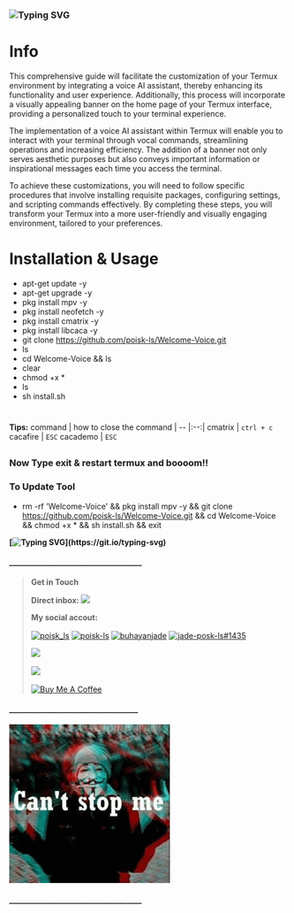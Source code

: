 ### ![Typing SVG](https://readme-typing-svg.herokuapp.com?color=%2349F707&size=30&center=true&lines=☣️+Welcome-Voice+☣️)

# Info
This comprehensive guide will facilitate the customization of your Termux environment by integrating a voice AI assistant, thereby enhancing its functionality and user experience. Additionally, this process will incorporate a visually appealing banner on the home page of your Termux interface, providing a personalized touch to your terminal experience.

The implementation of a voice AI assistant within Termux will enable you to interact with your terminal through vocal commands, streamlining operations and increasing efficiency. The addition of a banner not only serves aesthetic purposes but also conveys important information or inspirational messages each time you access the terminal.

To achieve these customizations, you will need to follow specific procedures that involve installing requisite packages, configuring settings, and scripting commands effectively. By completing these steps, you will transform your Termux into a more user-friendly and visually engaging environment, tailored to your preferences.

# Installation & Usage
- apt-get update -y
- apt-get upgrade -y
- pkg install mpv -y
- pkg install neofetch -y
- pkg install cmatrix -y
- pkg install libcaca -y
- git clone https://github.com/poisk-ls/Welcome-Voice.git
- ls
- cd Welcome-Voice && ls
- clear
- chmod +x *
- ls
- sh install.sh
#
**Tips:**
command | how to close the command |
-- |:--:|
cmatrix | ``ctrl + c``
cacafire | ``ESC``
cacademo | ``ESC``

##
### Now Type exit & restart termux and boooom!!

### To Update Tool
- rm -rf 'Welcome-Voice' && pkg install mpv -y && git clone https://github.com/poisk-ls/Welcome-Voice.git && cd Welcome-Voice && chmod +x * && sh install.sh && exit



**[![Typing SVG](https://readme-typing-svg.herokuapp.com?font=Fira+Code&size=26&pause=1000&color=F7D628&center=true&width=435&lines=...enjoy!!)](https://git.io/typing-svg)**
#### ____________________________________
>
>**Get in Touch**
>
>**Direct inbox:**
><a href="https://m.me/poiskls" target="_blank"><img src="https://img.shields.io/badge/Messenger-poiskls-red?style=for-the-badge&logo=messenger"></a>
>
>**<p align="left">My social accout:</p>**
>**<p align="left">**
><a href="https://twitter.com/poisks" target="blank"><img align="center" src="https://raw.githubusercontent.com/rahuldkjain/github-profile-readme-generator/master/src/images/icons/Social/twitter.svg" alt="poisk_ls" height="30" width="40" /></a>
<a href="https://www.facebook.com/poiskls" target="blank"><img align="center" src="https://raw.githubusercontent.com/rahuldkjain/github-profile-readme-generator/master/src/images/icons/Social/facebook.svg" alt="poisk-ls" height="30" width="40" /></a>
><a href="https://instagram.com/buhayanjade" target="blank"><img align="center" src="https://raw.githubusercontent.com/rahuldkjain/github-profile-readme-generator/master/src/images/icons/Social/instagram.svg" alt="buhayanjade" height="30" width="40" /></a>
><a href="https://discord.gg/jade-posk-ls" target="blank"><img align="center" src="https://raw.githubusercontent.com/rahuldkjain/github-profile-readme-generator/master/src/images/icons/Social/discord.svg" alt="jade-posk-ls#1435" height="30" width="40" /></a>
></p>
><a href="https://github.com/poisk-ls"> <img src="https://img.shields.io/badge/Github-ff0000?style=for-the-badge&logo=github&logoColor=00ff00" /></a>
>
><a href="https://t.me/poisLs"><img src="https://img.shields.io/badge/telegram-poiskLs-blue.svg">
>
><a href="https://www.buymeacoffee.com/bsit3sbuhaY" target="_blank"><img src="https://cdn.buymeacoffee.com/buttons/v2/default-violet.png" alt="Buy Me A Coffee" height= "60px" width= "217px" ></a>


####  ___________________________________
![Alt text](https://github.com/poisk-ls/poisk-ls/blob/main/My%20Database%20Work/gif/120407.gif)
#### ____________________________________
